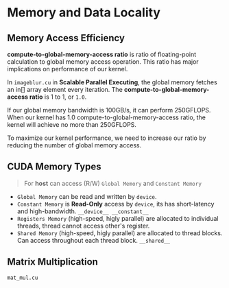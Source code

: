 # Memory and Data Locality

## Memory Access Efficiency

**compute-to-global-memory-access ratio** is ratio of floating-point calculation to global memory access operation. This ratio has major implications on performance of our kernel.

In `imageblur.cu` in **Scalable Parallel Executing**, the global memory fetches an in[] array element every iteration. The **compute-to-global-memory-access ratio** is 1 to 1, or `1.0`.

If our global memory bandwidth is 100GB/s, it can perform 250GFLOPS. When our kernel has 1.0 compute-to-global-memory-access ratio, the kernel will achieve no more than 250GFLOPS.

To maximize our kernel performance, we need to increase our ratio by reducing the number of global memory access.

## CUDA Memory Types

> For **host** can access (R/W) `Global Memory` and `Constant Memory`

- `Global Memory` can be read and written by `device`.
- `Constant Memory` is **Read-Only** access by `device`, its has short-latency and high-bandwidth. `__device__ __constant__`
- `Registers Memory` (high-speed, higly parallel) are allocated to individual threads, thread cannot access other's register.
- `Shared Memory` (high-speed, higly parallel) are allocated to thread blocks. Can access throughout each thread block. `__shared__`


## Matrix Multiplication

`mat_mul.cu` 